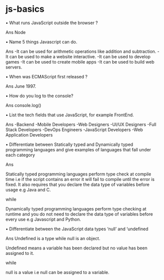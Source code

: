 # js-basics

• What runs JavaScript outside the browser ?

Ans
Node

• Name 5 things Javascript can do.

Ans
-It can be used for arithmetic operations like addition and subtraction.
-It can be used to make a website interactive.
-It can be used to develop games
-It can be used to create mobile apps
-It can be used to build web servers.


• When was ECMAScript first released ?

Ans
June 1997.

• How do you log to the console?

Ans
console.log()


• List the tech fields that use JavaScript, for example FrontEnd.

Ans
-Backend
-Mobile Developers
-Web Designers
-UI/UX Designers
-Full Stack Developers
-DevOps Engineers
-JavaScript Developers
-Web Application Developers




• Differentiate between Statically typed and Dynamically typed programming languages and give examples of languages that fall under each category

Ans

Statically typed programming languages perform type check at compile time i.e if the script contains an error it will fail to compile until the error is fixed. It also requires that you declare the data type of variables before usage e.g Java and C.

while

Dynamically typed programming languages perform type checking at runtime and you do not need to declare the data type of variables before every use e.g Javascript and Python.




• Differentiate between the JavaScript data types ‘null’ and ‘undefined&nbsp;

Ans
Undefined is a type while null is an object.

Undefined means a variable has been declared but no value has been assigned to it.

while

null is a value i.e null can be assigned to a variable.




